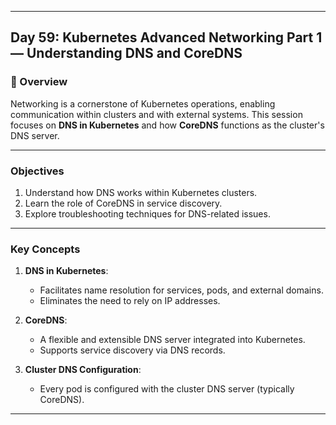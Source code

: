 ﻿---

## Day 59: Kubernetes Advanced Networking Part 1 — Understanding DNS and CoreDNS

### 📘 Overview

Networking is a cornerstone of Kubernetes operations, enabling communication within clusters and with external systems. This session focuses on **DNS in Kubernetes** and how **CoreDNS** functions as the cluster's DNS server.

---

### Objectives

1. Understand how DNS works within Kubernetes clusters.
2. Learn the role of CoreDNS in service discovery.
3. Explore troubleshooting techniques for DNS-related issues.

---

### Key Concepts

1. **DNS in Kubernetes**:
   - Facilitates name resolution for services, pods, and external domains.
   - Eliminates the need to rely on IP addresses.

2. **CoreDNS**:
   - A flexible and extensible DNS server integrated into Kubernetes.
   - Supports service discovery via DNS records.

3. **Cluster DNS Configuration**:
   - Every pod is configured with the cluster DNS server (typically CoreDNS).

---
